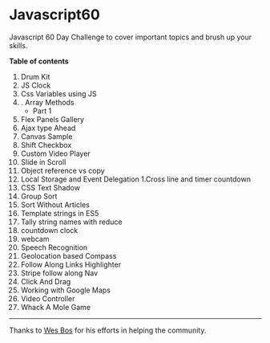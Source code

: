 # Javascript60
Javascript 60 Day Challenge to cover important topics and brush up your skills.

**Table of contents**


1. Drum Kit
1. JS Clock
1. Css Variables using JS
1. . Array Methods
    + Part 1
1. Flex Panels Gallery
1. Ajax type Ahead
1. Canvas Sample
1. Shift Checkbox
1. Custom Video Player
1. Slide in Scroll
1. Object reference vs copy
1. Local Storage and Event Delegation
1.Cross line and timer countdown
1. CSS Text Shadow
1. Group Sort
1. Sort Without Articles
1. Template strings in ES5
1. Tally string names with reduce
1. countdown clock
1. webcam
1. Speech Recognition
1. Geolocation based Compass
1. Follow Along Links Highlighter
1. Stripe follow along Nav
1. Click And Drag
1. Working with Google Maps
1. Video Controller
1. Whack A Mole Game

---

Thanks to [Wes Bos](https://twitter.com/wesbos
) for his efforts in helping the community.
